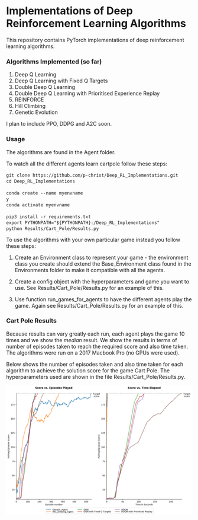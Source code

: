 
# Implementations of Deep Reinforcement Learning Algorithms

This repository contains PyTorch implementations of deep reinforcement learning algorithms. 


### **Algorithms Implemented (so far)** 

1. Deep Q Learning
1. Deep Q Learning with Fixed Q Targets
1. Double Deep Q Learning
1. Double Deep Q Learning with Prioritised Experience Replay
1. REINFORCE
1. Hill Climbing
7. Genetic Evolution

I plan to include PPO, DDPG and A2C soon.

### Usage ###

The algorithms are found in the Agent folder. 

To watch all the different agents learn cartpole follow these steps:

```commandline
git clone https://github.com/p-christ/Deep_RL_Implementations.git
cd Deep_RL_Implementations

conda create --name myenvname
y
conda activate myenvname

pip3 install -r requirements.txt
export PYTHONPATH="${PYTHONPATH}:/Deep_RL_Implementations"
python Results/Cart_Pole/Results.py
``` 

To use the algorithms with your own particular game instead you follow these steps:
 
1. Create an Environment class to represent your game - the environment class you create should extend the Base_Environment class found in the Environments folder to make 
it compatible with all the agents.  

2. Create a config object with the hyperparameters and game you want to use. See Results/Cart_Pole/Results.py for an example of this.
3. Use function run_games_for_agents to have the different agents play the game. Again see Results/Cart_Pole/Results.py for an example of this.

### **Cart Pole Results**

Because results can vary greatly each run, each agent plays the game 10 times and we show the *median* result. 
We show the results in terms of number of episodes taken to reach the required score
and also time taken. The algorithms were run on a 2017 Macbook Pro (no GPUs were used).

Below shows the number of episodes taken and also time taken for each algorithm to achieve the solution score for the game Cart Pole. The hyperparameters used are shown in the file Results/Cart_Pole/Results.py.   
 
 ![Cart Pole Results](Results/Cart_Pole/Results_Graph.png)
  

